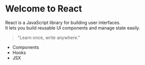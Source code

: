 # Welcome to React

React is a JavaScript library for building user interfaces.  
It lets you build reusable UI components and manage state easily.

> "Learn once, write anywhere."

- Components
- Hooks
- JSX
